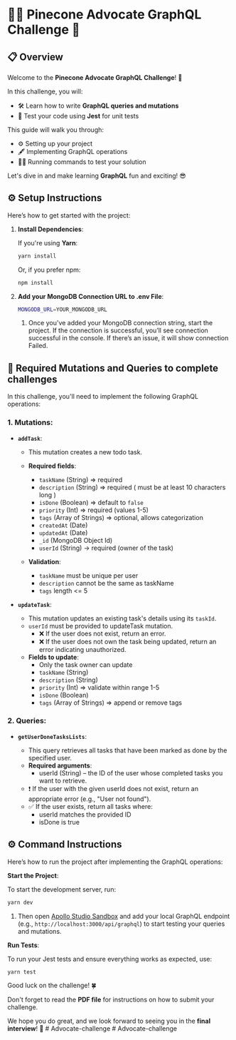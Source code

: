 # 🌲💼 Pinecone Advocate GraphQL Challenge 🚀

## 📋 Overview

Welcome to the **Pinecone Advocate GraphQL Challenge**! 🌟

In this challenge, you will:

- 🛠️ Learn how to write **GraphQL queries and mutations**
- 🧪 Test your code using **Jest** for unit tests

This guide will walk you through:

- ⚙️ Setting up your project
- 🖋️ Implementing GraphQL operations
- 🏃‍♂️ Running commands to test your solution

Let's dive in and make learning **GraphQL** fun and exciting! 😎

## ⚙️ Setup Instructions

Here’s how to get started with the project:

1. **Install Dependencies**:

   If you're using **Yarn**:

   ```bash
   yarn install

   ```

   Or, if you prefer npm:

   ```bash
   npm install
   ```

2. **Add your MongoDB Connection URL to .env File**:

   ```bash
   MONGODB_URL=YOUR_MONGODB_URL
   ```

   1. Once you've added your MongoDB connection string, start the project. If the connection is successful, you’ll see connection successful in the console. If there’s an issue, it will show connection Failed.

## 🚀 Required Mutations and Queries to complete challenges

In this challenge, you'll need to implement the following GraphQL operations:

### 1. **Mutations**:

- **`addTask`**:

  - This mutation creates a new todo task.
  - **Required fields**:

    - `taskName` (String) => required
    - `description` (String) => required ( must be at least 10 characters long )
    - `isDone` (Boolean) => default to `false`
    - `priority` (Int) => required (values 1-5)
    - `tags` (Array of Strings) => optional, allows categorization
    - `createdAt` (Date)
    - `updatedAt` (Date)
    - `_id` (MongoDB Object Id)
    - `userId` (String) → required (owner of the task)
  - **Validation**:
    - `taskName` must be unique per user
    - `description` cannot be the same as taskName
    - `tags` length <= 5

- **`updateTask`**:
  - This mutation updates an existing task's details using its `taskId`.
  - `userId` must be provided to updateTask mutation.
    - ❌ If the user does not exist, return an error.
    - ❌ If the user does not own the task being updated, return an error indicating unauthorized.
  - **Fields to update**:
    - Only the task owner can update
    - `taskName` (String)
    - `description` (String)
    - `priority` (Int) => validate within range 1-5
    - `isDone` (Boolean)
    - `tags` (Array of Strings) => append or remove tags


### 2. **Queries**:

- **`getUserDoneTasksLists`**:

  - This query retrieves all tasks that have been marked as done by the specified user.
  - **Required arguments**:
    - userId (String) – the ID of the user whose completed tasks you want to retrieve.
  - ❗ If the user with the given userId does not exist, return an appropriate error (e.g., "User not found").
  - ✅ If the user exists, return all tasks where:
    - userId matches the provided ID
    - isDone is true


## ⚙️ Command Instructions

Here’s how to run the project after implementing the GraphQL operations:

**Start the Project**:

To start the development server, run:

```bash
yarn dev
```

1. Then open [Apollo Studio Sandbox](https://studio.apollographql.com/sandbox/explorer) and add your local GraphQL endpoint (e.g., `http://localhost:3000/api/graphql`) to start testing your queries and mutations.

**Run Tests**:

To run your Jest tests and ensure everything works as expected, use:

```bash
yarn test
```

Good luck on the challenge! 🍀

Don't forget to read the **PDF file** for instructions on how to submit your challenge.

We hope you do great, and we look forward to seeing you in the **final interview**! 🎉
#   A d v o c a t e - c h a l l e n g e  
 #   A d v o c a t e - c h a l l e n g e  
 